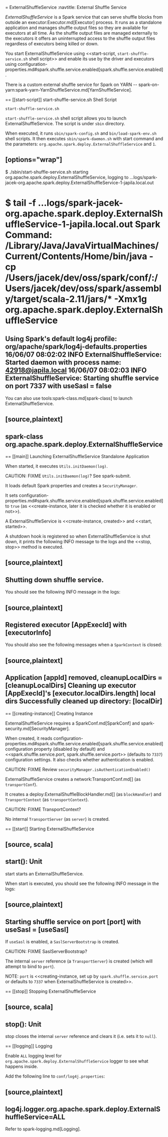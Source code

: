 = ExternalShuffleService
:navtitle: External Shuffle Service

*ExternalShuffleService* is a Spark service that can serve shuffle blocks from outside an executor:Executor.md[Executor] process. It runs as a standalone application and manages shuffle output files so they are available for executors at all time. As the shuffle output files are managed externally to the executors it offers an uninterrupted access to the shuffle output files regardless of executors being killed or down.

You start ExternalShuffleService using <<start-script, `start-shuffle-service.sh` shell script>> and enable its use by the driver and executors using configuration-properties.md#spark.shuffle.service.enabled[spark.shuffle.service.enabled].

There is a custom external shuffle service for Spark on YARN -- spark-on-yarn:spark-yarn-YarnShuffleService.md[YarnShuffleService].

== [[start-script]] start-shuffle-service.sh Shell Script

```
start-shuffle-service.sh
```

`start-shuffle-service.sh` shell script allows you to launch ExternalShuffleService. The script is under `sbin` directory.

When executed, it runs `sbin/spark-config.sh` and `bin/load-spark-env.sh` shell scripts. It then executes `sbin/spark-daemon.sh` with start command and the parameters: `org.apache.spark.deploy.ExternalShuffleService` and `1`.

[options="wrap"]
----
$ ./sbin/start-shuffle-service.sh
starting org.apache.spark.deploy.ExternalShuffleService, logging to ...logs/spark-jacek-org.apache.spark.deploy.ExternalShuffleService-1-japila.local.out

$ tail -f ...logs/spark-jacek-org.apache.spark.deploy.ExternalShuffleService-1-japila.local.out
Spark Command: /Library/Java/JavaVirtualMachines/Current/Contents/Home/bin/java -cp /Users/jacek/dev/oss/spark/conf/:/Users/jacek/dev/oss/spark/assembly/target/scala-2.11/jars/* -Xmx1g org.apache.spark.deploy.ExternalShuffleService
========================================
Using Spark's default log4j profile: org/apache/spark/log4j-defaults.properties
16/06/07 08:02:02 INFO ExternalShuffleService: Started daemon with process name: 42918@japila.local
16/06/07 08:02:03 INFO ExternalShuffleService: Starting shuffle service on port 7337 with useSasl = false
----

You can also use tools:spark-class.md[spark-class] to launch ExternalShuffleService.

[source,plaintext]
----
spark-class org.apache.spark.deploy.ExternalShuffleService
----

== [[main]] Launching ExternalShuffleService Standalone Application

When started, it executes `Utils.initDaemon(log)`.

CAUTION: FIXME `Utils.initDaemon(log)`? See spark-submit.

It loads default Spark properties and creates a `SecurityManager`.

It sets configuration-properties.md#spark.shuffle.service.enabled[spark.shuffle.service.enabled] to `true` (as <<create-instance, later it is checked whether it is enabled or not>>).

A ExternalShuffleService is <<create-instance, created>> and <<start, started>>.

A shutdown hook is registered so when ExternalShuffleService is shut down, it prints the following INFO message to the logs and the <<stop, stop>> method is executed.

[source,plaintext]
----
Shutting down shuffle service.
----

You should see the following INFO message in the logs:

[source,plaintext]
----
Registered executor [AppExecId] with [executorInfo]
----

You should also see the following messages when a `SparkContext` is closed:

[source,plaintext]
----
Application [appId] removed, cleanupLocalDirs = [cleanupLocalDirs]
Cleaning up executor [AppExecId]'s [executor.localDirs.length] local dirs
Successfully cleaned up directory: [localDir]
----

== [[creating-instance]] Creating Instance

ExternalShuffleService requires a SparkConf.md[SparkConf] and spark-security.md[SecurityManager].

When created, it reads configuration-properties.md#spark.shuffle.service.enabled[spark.shuffle.service.enabled] configuration property (disabled by default) and <<spark.shuffle.service.port, spark.shuffle.service.port>> (defaults to `7337`) configuration settings. It also checks whether authentication is enabled.

CAUTION: FIXME Review `securityManager.isAuthenticationEnabled()`

ExternalShuffleService creates a network:TransportConf.md[] (as `transportConf`).

It creates a deploy:ExternalShuffleBlockHandler.md[] (as `blockHandler`) and `TransportContext` (as `transportContext`).

CAUTION: FIXME TransportContext?

No internal `TransportServer` (as `server`) is created.

== [[start]] Starting ExternalShuffleService

[source, scala]
----
start(): Unit
----

start starts an ExternalShuffleService.

When start is executed, you should see the following INFO message in the logs:

[source,plaintext]
----
Starting shuffle service on port [port] with useSasl = [useSasl]
----

If `useSasl` is enabled, a `SaslServerBootstrap` is created.

CAUTION: FIXME SaslServerBootstrap?

The internal `server` reference (a `TransportServer`) is created (which will attempt to bind to `port`).

NOTE: `port` is <<creating-instance, set up by `spark.shuffle.service.port` or defaults to `7337` when ExternalShuffleService is created>>.

== [[stop]] Stopping ExternalShuffleService

[source, scala]
----
stop(): Unit
----

stop closes the internal `server` reference and clears it (i.e. sets it to `null`).

== [[logging]] Logging

Enable `ALL` logging level for `org.apache.spark.deploy.ExternalShuffleService` logger to see what happens inside.

Add the following line to `conf/log4j.properties`:

[source,plaintext]
----
log4j.logger.org.apache.spark.deploy.ExternalShuffleService=ALL
----

Refer to spark-logging.md[Logging].
